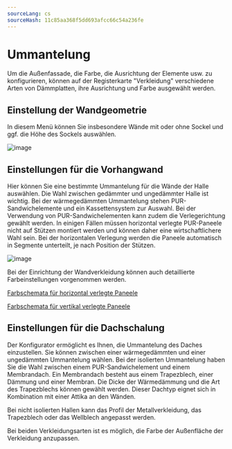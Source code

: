 ```yaml
---
sourceLang: cs
sourceHash: 11c85aa368f5dd693afcc66c54a236fe
---
```



# Ummantelung

Um die Außenfassade, die Farbe, die Ausrichtung der Elemente usw. zu konfigurieren, können auf der Registerkarte "Verkleidung" verschiedene Arten von Dämmplatten, ihre Ausrichtung und Farbe ausgewählt werden.

## Einstellung der Wandgeometrie
In diesem Menü können Sie insbesondere Wände mit oder ohne Sockel und ggf. die Höhe des Sockels auswählen.

![image](img/224623326-c946946c-d0b4-4865-bd87-0a54fe919229.png)

## Einstellungen für die Vorhangwand
Hier können Sie eine bestimmte Ummantelung für die Wände der Halle auswählen. Die Wahl zwischen gedämmter und ungedämmter Halle ist wichtig. Bei der wärmegedämmten Ummantelung stehen PUR-Sandwichelemente und ein Kassettensystem zur Auswahl. Bei der Verwendung von PUR-Sandwichelementen kann zudem die Verlegerichtung gewählt werden. In einigen Fällen müssen horizontal verlegte PUR-Paneele nicht auf Stützen montiert werden und können daher eine wirtschaftlichere Wahl sein. Bei der horizontalen Verlegung werden die Paneele automatisch in Segmente unterteilt, je nach Position der Stützen.

![image](img/224623632-ac65c981-282d-4b38-940e-bc698f57df45.png)

Bei der Einrichtung der Wandverkleidung können auch detaillierte Farbeinstellungen vorgenommen werden.

[Farbschemata für horizontal verlegte Paneele](../advanced/sheeting/wallColorSchemeHorizontal.md)

[Farbschemata für vertikal verlegte Paneele](../erweitert/verkleidung/wallColorSchemeVertical.md)


## Einstellungen für die Dachschalung
Der Konfigurator ermöglicht es Ihnen, die Ummantelung des Daches einzustellen. Sie können zwischen einer wärmegedämmten und einer ungedämmten Ummantelung wählen. Bei der isolierten Ummantelung haben Sie die Wahl zwischen einem PUR-Sandwichelement und einem Membrandach.
Ein Membrandach besteht aus einem Trapezblech, einer Dämmung und einer Membran. Die Dicke der Wärmedämmung und die Art des Trapezblechs können gewählt werden. Dieser Dachtyp eignet sich in Kombination mit einer Attika an den Wänden.

Bei nicht isolierten Hallen kann das Profil der Metallverkleidung, das Trapezblech oder das Wellblech angepasst werden.

Bei beiden Verkleidungsarten ist es möglich, die Farbe der Außenfläche der Verkleidung anzupassen.
